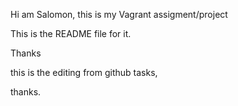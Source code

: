 Hi am Salomon, this is my Vagrant assigment/project

This is the README file for it.

Thanks 

this is the editing from github tasks, 

thanks.
